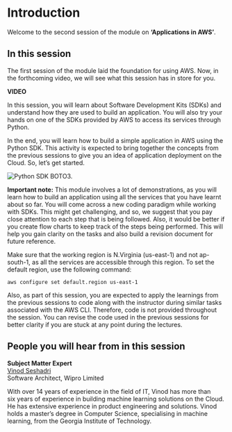 # Introduction

Welcome to the second session of the module on **‘Applications in AWS’**.

## In this session

The first session of the module laid the foundation for using AWS. Now, in the forthcoming video, we will see what this session has in store for you.

**VIDEO**

In this session, you will learn about Software Development Kits (SDKs) and understand how they are used to build an application. You will also try your hands on one of the SDKs provided by AWS to access its services through Python.

In the end, you will learn how to build a simple application in AWS using the Python SDK. This activity is expected to bring together the concepts from the previous sessions to give you an idea of application deployment on the Cloud. So, let’s get started.

![Python SDK BOTO3.](https://i.ibb.co/XsX93mk/Python-SDK-BOTO3.jpg)

**Important note:** This module involves a lot of demonstrations, as you will learn how to build an application using all the services that you have learnt about so far. You will come across a new coding paradigm while working with SDKs. This might get challenging, and so, we suggest that you pay close attention to each step that is being followed. Also, it would be better if you create flow charts to keep track of the steps being performed. This will help you gain clarity on the tasks and also build a revision document for future reference.

Make sure that the working region is N.Virginia (us-east-1) and not ap-south-1, as all the services are accessible through this region. To set the default region, use the following command:

`aws configure set default.region us-east-1`

Also, as part of this session, you are expected to apply the learnings from the previous sessions to code along with the instructor during similar tasks associated with the AWS CLI. Therefore, code is not provided throughout the session. You can revise the code used in the previous sessions for better clarity if you are stuck at any point during the lectures.

## People you will hear from in this session

**Subject Matter Expert**  
[Vinod Seshadri](https://www.linkedin.com/in/vinod-seshadri-94543714/)  
Software Architect, Wipro Limited

With over 14 years of experience in the field of IT, Vinod has more than six years of experience in building machine learning solutions on the Cloud. He has extensive experience in product engineering and solutions. Vinod holds a master’s degree in Computer Science, specialising in machine learning, from the Georgia Institute of Technology.

